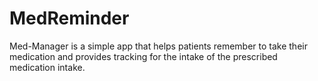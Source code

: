 # MedReminder

Med-Manager is a simple app that helps patients remember to take 
their medication and provides tracking for the intake of the prescribed medication intake.
